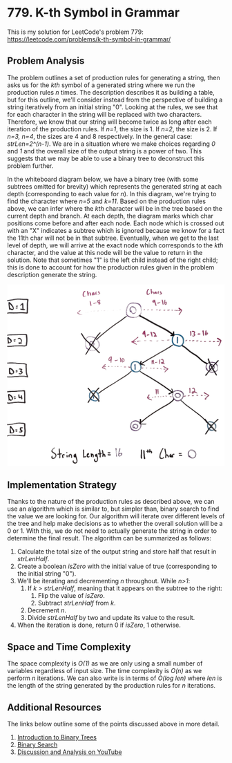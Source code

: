 # 779. K-th Symbol in Grammar
This is my solution for LeetCode's problem 779: https://leetcode.com/problems/k-th-symbol-in-grammar/

## Problem Analysis
The problem outlines a set of production rules for generating a string, then asks us for the *kth* symbol of a generated string where we run the production rules *n* times. The description describes it as building a table, but for this outline, we'll consider instead from the perspective of building a string iteratively from an initial string "0". Looking at the rules, we see that for each character in the string will be replaced with two characters. Therefore, we know that our string will become twice as long after each iteration of the production rules. If *n=1*, the size is 1. If *n=2*, the size is 2. If *n=3, n=4*, the sizes are 4 and 8 respectively. In the general case: *strLen=2^(n-1)*. We are in a situation where we make choices regarding *0* and *1* and the overall size of the output string is a power of two. This suggests that we may be able to use a binary tree to deconstruct this problem further.

In the whiteboard diagram below, we have a binary tree (with some subtrees omitted for brevity) which represents the generated string at each depth (corresponding to each value for *n*). In this diagram, we're trying to find the character where *n=5* and *k=11*. Based on the production rules above, we can infer where the *kth* character will be in the tree based on the current depth and branch. At each depth, the diagram marks which char positions come before and after each node. Each node which is crossed out with an "X" indicates a subtree which is ignored because we know for a fact the 11th char will not be in that subtree. Eventually, when we get to the last level of depth, we will arrive at the exact node which corresponds to the *kth* character, and the value at this node will be the value to return in the solution. Note that sometimes "1" is the left child instead of the right child; this is done to account for how the production rules given in the problem description generate the string.

![Tree Diagram](diagram.png "Tree Diagram")

## Implementation Strategy
Thanks to the nature of the production rules as described above, we can use an algorithm which is similar to, but simpler than, binary search to find the value we are looking for. Our algorithm will iterate over different levels of the tree and help make decisions as to whether the overall solution will be a 0 or 1. With this, we do not need to actually generate the string in order to determine the final result. The algorithm can be summarized as follows:

1. Calculate the total size of the output string and store half that result in *strLenHalf*.
1. Create a boolean *isZero* with the initial value of true (corresponding to the initial string "0").
1. We'll be iterating and decrementing *n* throughout. While *n>1*:
    1. If *k > strLenHalf*, meaning that it appears on the subtree to the right:
        1. Flip the value of *isZero*.
        1. Subtract *strLenHalf* from *k*.
    1. Decrement *n*.
    1. Divide *strLenHalf* by two and update its value to the result.
1. When the iteration is done, return 0 if *isZero*, 1 otherwise.

## Space and Time Complexity
The space complexity is *O(1)* as we are only using a small number of variables regardless of input size. The time complexity is *O(n)* as we perform *n* iterations. We can also write is in terms of *O(log len)* where *len* is the length of the string generated by the production rules for *n* iterations.

## Additional Resources
The links below outline some of the points discussed above in more detail.
1. [Introduction to Binary Trees](https://bytethisstore.com/articles/pg/binary-tree)
1. [Binary Search](https://bytethisstore.com/articles/pg/binary-search)
1. [Discussion and Analysis on YouTube](https://youtu.be/TfbfhC3fBGA)